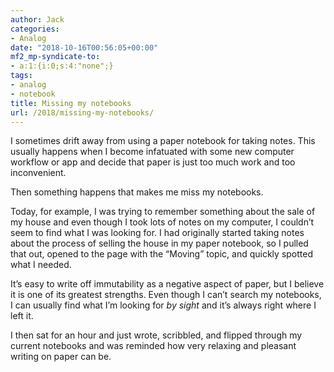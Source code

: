 ```yaml
---
author: Jack
categories:
- Analog
date: "2018-10-16T00:56:05+00:00"
mf2_mp-syndicate-to:
- a:1:{i:0;s:4:"none";}
tags:
- analog
- notebook
title: Missing my notebooks
url: /2018/missing-my-notebooks/
---
```

I sometimes drift away from using a paper notebook for taking notes. This usually happens when I become infatuated with some new computer workflow or app and decide that paper is just too much work and too inconvenient.

Then something happens that makes me miss my notebooks. 

Today, for example, I was trying to remember something about the sale of my house and even though I took lots of notes on my computer, I couldn&#8217;t seem to find what I was looking for. I had originally started taking notes about the process of selling the house in my paper notebook, so I pulled that out, opened to the page with the &#8220;Moving&#8221; topic, and quickly spotted what I needed.

It&#8217;s easy to write off immutability as a negative aspect of paper, but I believe it is one of its greatest strengths. Even though I can&#8217;t search my notebooks, I can usually find what I&#8217;m looking for&nbsp;_by sight_&nbsp;and it&#8217;s always right where I left it.

I then sat for an hour and just wrote, scribbled, and flipped through my current notebooks and was reminded how very relaxing and pleasant writing on paper can be.